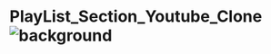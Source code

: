 # PlayList_Section_Youtube_Clone![background](https://user-images.githubusercontent.com/106137102/188818392-73790ed8-9cd8-4e13-a875-27f498c7a024.gif)

